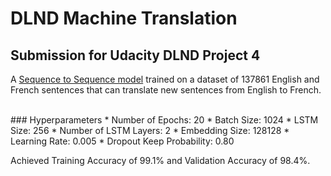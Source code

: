 # DLND Machine Translation

## Submission for Udacity DLND Project 4
A [Sequence to Sequence model](https://www.tensorflow.org/tutorials/seq2seq) trained on a dataset of 137861 English and French sentences that can translate new sentences from English to French.

<br>
### Hyperparameters
* Number of Epochs: 20
* Batch Size: 1024
* LSTM Size: 256
* Number of LSTM Layers: 2
* Embedding Size: 128128
* Learning Rate: 0.005
* Dropout Keep Probability: 0.80

<br>

Achieved Training Accuracy of 99.1% and Validation Accuracy of 98.4%.
